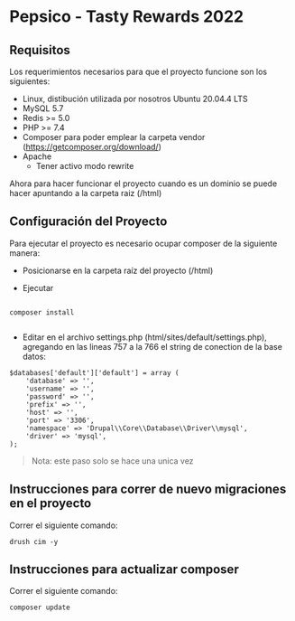 # Pepsico - Tasty Rewards 2022

## Requisitos

Los requerimientos necesarios para que el proyecto funcione son los siguientes:

- Linux, distibución utilizada por nosotros Ubuntu 20.04.4 LTS
- MySQL 5.7
- Redis >= 5.0
- PHP >= 7.4
- Composer para poder emplear la carpeta vendor (https://getcomposer.org/download/)
- Apache
  - Tener activo modo rewrite

Ahora para hacer funcionar el proyecto cuando es un dominio se puede hacer apuntando a la carpeta raiz (/html)

## Configuración del Proyecto

Para ejecutar el proyecto es necesario ocupar composer de la siguiente manera:

- Posicionarse en la carpeta raíz del proyecto (/html)

- Ejecutar

```

composer install


```

- Editar en el archivo settings.php (html/sites/default/settings.php), agregando en las lineas 757 a la 766 el string de conection de la base datos:

```
$databases['default']['default'] = array (
	'database' => '',
	'username' => '',
	'password' => '',
	'prefix' => '',
	'host' => '',
	'port' => '3306',
	'namespace' => 'Drupal\\Core\\Database\\Driver\\mysql',
	'driver' => 'mysql',
);
```

> Nota: este paso solo se hace una unica vez


## Instrucciones para correr de nuevo migraciones en el proyecto

Correr el siguiente comando:

```
drush cim -y

```


## Instrucciones para actualizar composer

Correr el siguiente comando:

```
composer update
```
